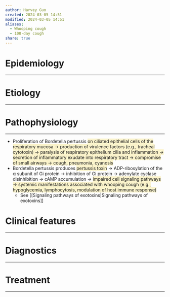 ```yaml
---
author: Harvey Guo
created: 2024-03-05 14:51
modified: 2024-03-05 14:51
aliases:
  - Whooping cough
  - 100-day cough
share: true
---
```

# Epidemiology
---


# Etiology
---


# Pathophysiology
---
- Proliferation of Bordetella pertussis <span style="background:rgba(240, 200, 0, 0.2)">on ciliated epithelial cells of the respiratory mucosa → production of virulence factors (e.g., tracheal cytotoxin) → paralysis of respiratory epithelium cilia and inflammation → secretion of inflammatory exudate into respiratory tract → compromise of small airways → cough, pneumonia, cyanosis</span>
- Bordetella pertussis produces <span style="background:rgba(240, 200, 0, 0.2)">pertussis toxin</span> → ADP-ribosylation of the α subunit of Gi protein → inhibition of Gi protein → adenylate cyclase disinhibition → cAMP accumulation → <span style="background:rgba(240, 200, 0, 0.2)">impaired cell signaling pathways → systemic manifestations associated with whooping cough (e.g., hypoglycemia, lymphocytosis, modulation of host immune response)</span>
	- See [[Signaling pathways of exotoxins|Signaling pathways of exotoxins]]

# Clinical features
---


# Diagnostics
---


# Treatment
---

